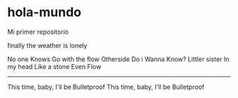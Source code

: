 # hola-mundo

Mi primer repositorio

finally the weather is lonely

No one Knows
Go with the flow
Otherside
Do i Wanna Know?
Littler sister
In my head
Like a stone
Even Flow

--------------------------------------

This time, baby, I'll be
Bulletproof
This time, baby, I'll be
Bulletproof

